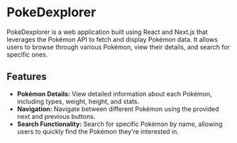 # PokeDexplorer

PokeDexplorer is a web application built using React and Next.js that leverages the Pokémon API to fetch and display Pokémon data. It allows users to browse through various Pokémon, view their details, and search for specific ones.

## Features

- **Pokémon Details:** View detailed information about each Pokémon, including types, weight, height, and stats.
- **Navigation:** Navigate between different Pokémon using the provided next and previous buttons.
- **Search Functionality:** Search for specific Pokémon by name, allowing users to quickly find the Pokémon they're interested in.